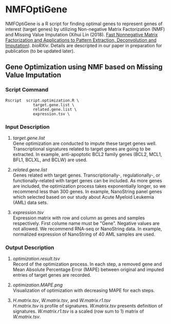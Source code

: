 # NMFOptiGene

NMFOptiGene is a R script for finding optimal genes to represent genes of interest (target genes) by utilizing Non-negative Matrix Factorization (NMF) and Missing Value Imputation (Xihui Lin (2018). [Fast Nonnegative Matrix Factorization and Applications to
Pattern Extraction, Deconvolution and Imputation](https://www.biorxiv.org/content/10.1101/321802v1.full)). *bioRXiv*. Details are descripted in our paper in preparation for publication (to be updated later).

## Gene Optimization using NMF based on Missing Value Imputation

### Script Command
```       
Rscript  script.optimization.R \
            target.gene.list \
            related.gene.list \
            expression.tsv \

```
      
### Input Description
1. *target.gene.list*   
Gene optimization are conducted to impute these target genes well. Transcriptional signatures related to target genes are going to be extracted. In example, anti-apoptotic BCL2 family genes (BCL2, MCL1, BFL1,  BCLXL, and BCLW) are used. 

2. *related.gene.list*   
Genes related with target genes. Transcriptionally-, regulationally-, or functionally-related with target genes can be included. As more genes are included, the optimization process takes exponentially longer, so we recommend less than 300 genes. In example, NanoString panel genes which selected based on our study about Acute Myeloid Leukemia (AML) data sets.

3. *expression.tsv*   
Expression matrix with row and column as genes and samples respectively. First colume name must be "Gene". Negative values are not allowed. We recommend RNA-seq or NanoString data. In example, normalized expression of NanoString of 40 AML samples are used.

### Output Description
1. *optimization.result.tsv*   
Record of the optimization process. In each step, a removed gene and Mean Absolute Percentage Error (MAPE) between original and imputed entries of target genes are recorded.

2. *optimization.MAPE.png*   
Visualization of optimization with decreasing MAPE for each steps.

3. *H.matrix.tsv*, *W.matrix.tsv*, and *W.matrix.r1.tsv*   
*H.matrix.tsv* is profile of signatures. *W.matrix.tsv* presents definition of signatures. *W.matrix.r1.tsv* is a scaled (row sum to 1) matrix of *W.matrix.tsv*.








